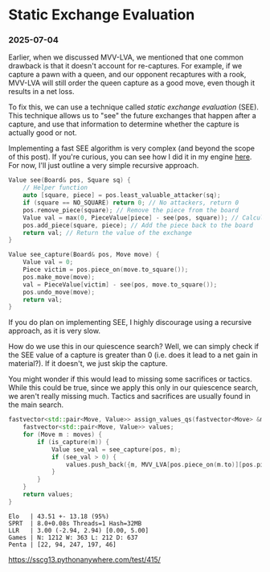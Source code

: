 # Static Exchange Evaluation
### 2025-07-04

Earlier, when we discussed MVV-LVA, we mentioned that one common drawback is that it doesn't account for re-captures. For example, if we capture a pawn with a queen, and our opponent recaptures with a rook, MVV-LVA will still order the queen capture as a good move, even though it results in a net loss.

To fix this, we can use a technique called *static exchange evaluation* (SEE). This technique allows us to "see" the future exchanges that happen after a capture, and use that information to determine whether the capture is actually good or not.

Implementing a fast SEE algorithm is very complex (and beyond the scope of this post). If you're curious, you can see how I did it in my engine [here](https://github.com/kevlu8/PZChessBot/blob/main/engine/movegen.cpp#L535). For now, I'll just outline a very simple recursive approach.

```cpp
Value see(Board& pos, Square sq) {
	// Helper function
	auto [square, piece] = pos.least_valuable_attacker(sq);
	if (square == NO_SQUARE) return 0; // No attackers, return 0
	pos.remove_piece(square); // Remove the piece from the board
	Value val = max(0, PieceValue[piece] - see(pos, square)); // Calculate the value of the exchange
	pos.add_piece(square, piece); // Add the piece back to the board
	return val; // Return the value of the exchange
}

Value see_capture(Board& pos, Move move) {
	Value val = 0;
	Piece victim = pos.piece_on(move.to_square());
	pos.make_move(move);
	val = PieceValue[victim] - see(pos, move.to_square());
	pos.undo_move(move);
	return val;
}
```

If you do plan on implementing SEE, I highly discourage using a recursive approach, as it is very slow.

How do we use this in our quiescence search? Well, we can simply check if the SEE value of a capture is greater than 0 (i.e. does it lead to a net gain in material?). If it doesn't, we just skip the capture.

You might wonder if this would lead to missing some sacrifices or tactics. While this could be true, since we apply this only in our quiescence search, we aren't really missing much. Tactics and sacrifices are usually found in the main search.

```cpp
fastvector<std::pair<Move, Value>> assign_values_qs(fastvector<Move> &moves, Board &pos) {
	fastvector<std::pair<Move, Value>> values;
	for (Move m : moves) {
		if (is_capture(m)) {
			Value see_val = see_capture(pos, m);
			if (see_val > 0) {
				values.push_back({m, MVV_LVA[pos.piece_on(m.to)][pos.piece_on(m.from)] + 10000});
			}
		}
	}
	return values;
}
```

```
Elo   | 43.51 +- 13.18 (95%)
SPRT  | 8.0+0.08s Threads=1 Hash=32MB
LLR   | 3.00 (-2.94, 2.94) [0.00, 5.00]
Games | N: 1212 W: 363 L: 212 D: 637
Penta | [22, 94, 247, 197, 46]
```
https://sscg13.pythonanywhere.com/test/415/
